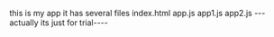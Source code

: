 this is my app
it has several files
index.html
app.js
app1.js
app2.js
--- actually its just for trial----
